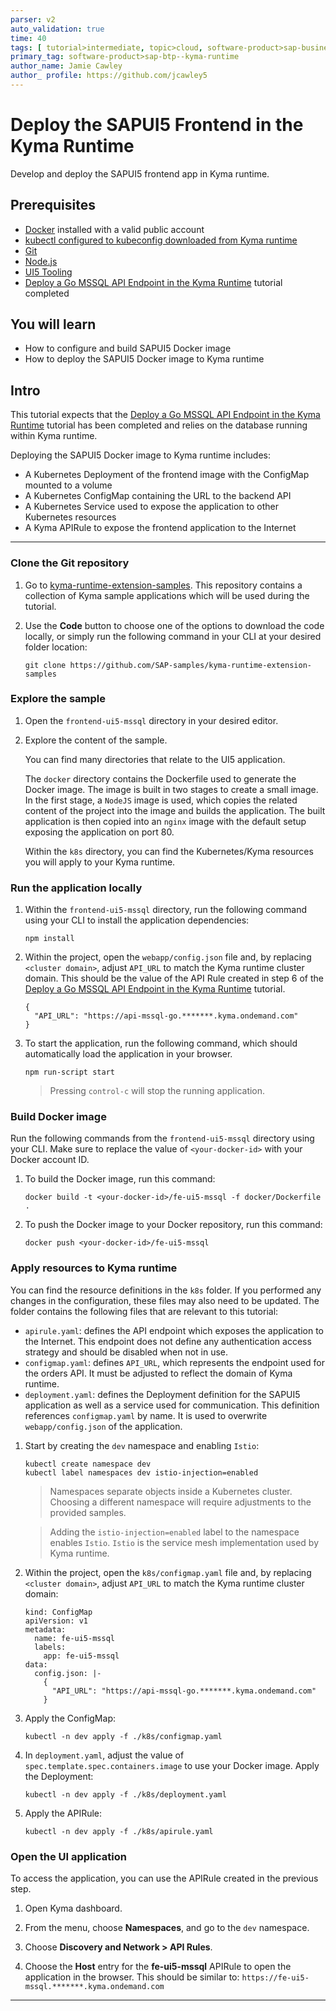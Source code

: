 ```yaml
---
parser: v2
auto_validation: true
time: 40
tags: [ tutorial>intermediate, topic>cloud, software-product>sap-business-technology-platform]
primary_tag: software-product>sap-btp--kyma-runtime
author_name: Jamie Cawley
author_ profile: https://github.com/jcawley5
---
```


# Deploy the SAPUI5 Frontend in the Kyma Runtime
<!-- description --> Develop and deploy the SAPUI5 frontend app in Kyma runtime.

## Prerequisites
  - [Docker](https://www.docker.com/) installed with a valid public account
  - [kubectl configured to kubeconfig downloaded from Kyma runtime](cp-kyma-download-cli)
  - [Git](https://git-scm.com/downloads)
  - [Node.js](https://nodejs.org/en/download/)
  - [UI5 Tooling](https://sap.github.io/ui5-tooling/)
  - [Deploy a Go MSSQL API Endpoint in the Kyma Runtime](cp-kyma-api-mssql-golang) tutorial completed

## You will learn
  - How to configure and build SAPUI5 Docker image
  - How to deploy the SAPUI5 Docker image to Kyma runtime

## Intro
This tutorial expects that the [Deploy a Go MSSQL API Endpoint in the Kyma Runtime](cp-kyma-api-mssql-golang) tutorial has been completed and relies on the database running within Kyma runtime.

Deploying the SAPUI5 Docker image to Kyma runtime includes:

- A Kubernetes Deployment of the frontend image with the ConfigMap mounted to a volume
- A Kubernetes ConfigMap containing the URL to the backend API
- A Kubernetes Service used to expose the application to other Kubernetes resources
- A Kyma APIRule to expose the frontend application to the Internet

---

### Clone the Git repository

1. Go to [kyma-runtime-extension-samples](https://github.com/SAP-samples/kyma-runtime-extension-samples). This repository contains a collection of Kyma sample applications which will be used during the tutorial.

2. Use the **Code** button to choose one of the options to download the code locally, or simply run the following command in your CLI at your desired folder location:

    ```Shell/Bash
    git clone https://github.com/SAP-samples/kyma-runtime-extension-samples
    ```

### Explore the sample

1. Open the `frontend-ui5-mssql` directory in your desired editor.

2. Explore the content of the sample.

    You can find many directories that relate to the UI5 application.

    The `docker` directory contains the Dockerfile used to generate the Docker image. The image is built in two stages to create a small image. In the first stage, a `NodeJS` image is used, which copies the related content of the project into the image and builds the application. The built application is then copied into an `nginx` image with the default setup exposing the application on port 80.

    Within the `k8s` directory, you can find the Kubernetes/Kyma resources you will apply to your Kyma runtime.

### Run the application locally

1. Within the `frontend-ui5-mssql` directory, run the following command using your CLI to install the application dependencies:

    ```Shell/Bash
    npm install
    ```

2. Within the project, open the `webapp/config.json` file and, by replacing `<cluster domain>`, adjust `API_URL` to match the Kyma runtime cluster domain. This should be the value of the API Rule created in step 6 of the [Deploy a Go MSSQL API Endpoint in the Kyma Runtime](cp-kyma-api-mssql-golang) tutorial.

    ```Text/Javascript
    {
      "API_URL": "https://api-mssql-go.*******.kyma.ondemand.com"
    }
    ```

3. To start the application, run the following command, which should automatically load the application in your browser.

    ```Shell/Bash
    npm run-script start
    ```
    > Pressing `control-c` will stop the running application.

### Build Docker image

Run the following commands from the `frontend-ui5-mssql` directory using your CLI. Make sure to replace the value of `<your-docker-id>` with your Docker account ID.

1. To build the Docker image, run this command:

    ```Shell/Bash
    docker build -t <your-docker-id>/fe-ui5-mssql -f docker/Dockerfile .
    ```

2. To push the Docker image to your Docker repository, run this command:

    ```Shell/Bash
    docker push <your-docker-id>/fe-ui5-mssql
    ```

### Apply resources to Kyma runtime

You can find the resource definitions in the `k8s` folder. If you performed any changes in the configuration, these files may also need to be updated. The folder contains the following files that are relevant to this tutorial:

- `apirule.yaml`: defines the API endpoint which exposes the application to the Internet. This endpoint does not define any authentication access strategy and should be disabled when not in use.  
- `configmap.yaml`: defines `API_URL`, which represents the endpoint used for the orders API. It must be adjusted to reflect the domain of Kyma runtime.
- `deployment.yaml`: defines the Deployment definition for the SAPUI5 application as well as a service used for communication. This definition references `configmap.yaml` by name. It is used to overwrite `webapp/config.json` of the application.

1. Start by creating the `dev` namespace and enabling `Istio`:

    ```Shell/Bash
    kubectl create namespace dev
    kubectl label namespaces dev istio-injection=enabled
    ```

    > Namespaces separate objects inside a Kubernetes cluster. Choosing a different namespace will require adjustments to the provided samples.

    > Adding the `istio-injection=enabled` label to the namespace enables `Istio`. `Istio` is the service mesh implementation used by Kyma runtime.

2. Within the project, open the `k8s/configmap.yaml` file and, by replacing `<cluster domain>`, adjust `API_URL` to match the Kyma runtime cluster domain:

    ```
    kind: ConfigMap
    apiVersion: v1
    metadata:
      name: fe-ui5-mssql
      labels:
        app: fe-ui5-mssql
    data:
      config.json: |-
        {
          "API_URL": "https://api-mssql-go.*******.kyma.ondemand.com"
        }
    ```

3. Apply the ConfigMap:

    ```Shell/Bash
    kubectl -n dev apply -f ./k8s/configmap.yaml
    ```

4. In `deployment.yaml`, adjust the value of `spec.template.spec.containers.image` to use your Docker image. Apply the Deployment:

    ```Shell/Bash
    kubectl -n dev apply -f ./k8s/deployment.yaml
    ```

5. Apply the APIRule:

    ```Shell/Bash
    kubectl -n dev apply -f ./k8s/apirule.yaml
    ```

### Open the UI application

To access the application, you can use the APIRule created in the previous step.

1. Open Kyma dashboard.

2. From the menu, choose **Namespaces**, and go to the `dev` namespace.

3. Choose **Discovery and Network > API Rules**.

4. Choose the **Host** entry for the **fe-ui5-mssql** APIRule to open the application in the browser. This should be similar to:
`https://fe-ui5-mssql.*******.kyma.ondemand.com`

---